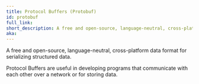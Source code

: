 ```yaml
---
title: Protocol Buffers (Protobuf)
id: protobuf
full_link:
short_description: A free and open-source, language-neutral, cross-platform data format for serializing structured data.
aka:
---
```


A free and open-source, language-neutral, cross-platform data format for serializing structured data.

Protocol Buffers are useful in developing programs that communicate with each other over a network or for storing data.
